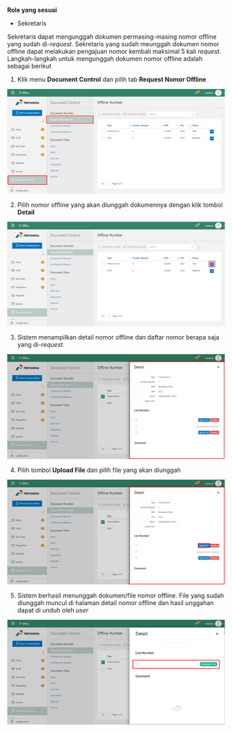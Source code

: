**Role yang sesuai**

- Sekretaris

Sekretaris dapat mengunggah dokumen permasing-masing nomor offline yang sudah di-*request*. Sekretaris yang sudah meunggah dokumen nomor offline dapat melakukan pengajuan nomor kembali maksimal 5 kali _request_. Langkah-langkah untuk mengunggah dokumen nomor offline adalah sebagai berikut

1. Klik menu **Document Control** dan pilih tab **Request Nomor Offline**

![gambar](DocumentControl/DC_Web/MM28.png)

2. Pilih nomor offline yang akan diunggah dokumennya dengan klik tombol **Detail**

![gambar](DocumentControl/DC_Web/MM29.png)

3. Sistem menampilkan detail nomor offline dan daftar nomor berapa saja yang di-*request*.

![gambar](DocumentControl/DC_Web/MM30.png)

4. Pilih tombol **Upload File** dan pilih file yang akan diunggah

![gambar](DocumentControl/DC_Web/MM31.png)

5. Sistem berhasil menunggah dokumen/file nomor offline. File yang sudah diunggah muncul di halaman detail nomor offline dan hasil unggahan dapat di unduh oleh *user*

![gambar](DocumentControl/DC_Web/MM32.png)

